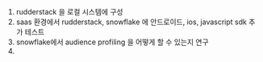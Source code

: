 1. rudderstack 을 로컬 시스템에 구성
2. saas 환경에서 rudderstack, snowflake 에 안드로이드, ios, javascript sdk 추가 테스트
3. snowflake에서 audience profiling 을 어떻게 할 수 있는지 연구
4. 
